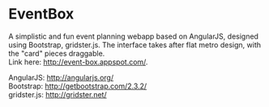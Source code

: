 EventBox
============

A simplistic and fun event planning webapp based on AngularJS, designed using Bootstrap, gridster.js. The interface takes after flat metro design, with the "card" pieces draggable.  
Link here: http://event-box.appspot.com/.

AngularJS: http://angularjs.org/  
Bootstrap: http://getbootstrap.com/2.3.2/  
gridster.js: http://gridster.net/  
